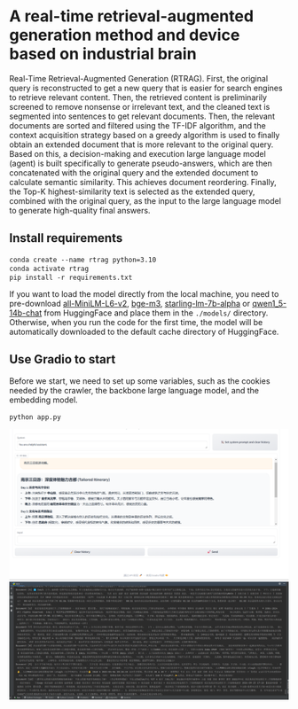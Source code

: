 # A real-time retrieval-augmented generation method and device based on industrial brain

Real-Time Retrieval-Augmented Generation (RTRAG). First, the original query is reconstructed to get a new query that is easier for search engines to retrieve relevant content. Then, the retrieved content is preliminarily screened to remove nonsense or irrelevant text, and the cleaned text is segmented into sentences to get relevant documents. Then, the relevant documents are sorted and filtered using the TF-IDF algorithm, and the context acquisition strategy based on a greedy algorithm is used to finally obtain an extended document that is more relevant to the original query. Based on this, a decision-making and execution large language model (agent) is built specifically to generate pseudo-answers, which are then concatenated with the original query and the extended document to calculate semantic similarity. This achieves document reordering. Finally, the Top-K highest-similarity text is selected as the extended query, combined with the original query, as the input to the large language model to generate high-quality final answers.

## Install requirements

```setup
conda create --name rtrag python=3.10
conda activate rtrag
pip install -r requirements.txt
```
If you want to load the model directly from the local machine, you need to pre-download [all-MiniLM-L6-v2](https://huggingface.co/sentence-transformers/all-MiniLM-L6-v2), [bge-m3](https://huggingface.co/BAAI/bge-m3), [starling-lm-7b-alpha](https://huggingface.co/berkeley-nest/Starling-LM-7B-alpha) or [qwen1_5-14b-chat](https://huggingface.co/Qwen/Qwen1.5-14B-Chat) from HuggingFace and place them in the `./models/` directory. Otherwise, when you run the code for the first time, the model will be automatically downloaded to the default cache directory of HuggingFace.

## Use Gradio to start
Before we start, we need to set up some variables, such as the cookies needed by the crawler, the backbone large language model, and the embedding model.
```run
python app.py
```

![pic1](files/home_page.png)
![pic2](files/backstage.png)




